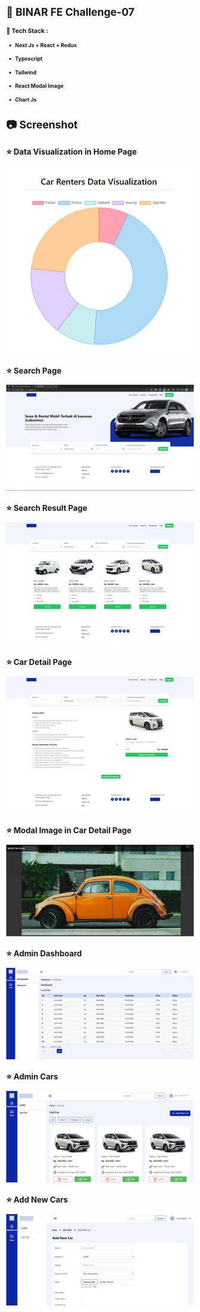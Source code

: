 # :whale2: BINAR FE Challenge-07
### :trumpet: Tech Stack : 
+ #### Next Js + React + Redux
+ #### Typescript 
+ #### Tailwind 
+ #### React Modal Image 
+ #### Chart Js

# :camera: Screenshot
## :star: Data Visualization in Home Page
![Data Visualization in Home Page](./public/images/screenshot/data-vis-in-home-page.png)
<br>
## :star: Search Page
![Search Page](./public/images/screenshot/ss-desktop-search-page.png)
<br>
## :star: Search Result Page
![Search Result Page](./public/images/screenshot/ss-desktop-search-result-page.png)
<br>
## :star: Car Detail Page
![Car Detail Page](./public/images/screenshot/ss-desktop-car-detail-page.png)
<br>
## :star: Modal Image in Car Detail Page
![Modal Image in Car Detail Page](./public/images/screenshot/modal-image-in-car-detail-page.png)
<br>
## :star: Admin Dashboard
![Admin Dashboard](./public/images/screenshot/admin-dashboard.png)
<br>
## :star: Admin Cars
![Admin Cars](./public/images/screenshot/admin-car.png)
<br>
## :star: Add New Cars
![Add New Cars](./public/images/screenshot/add-car.png)
<br>